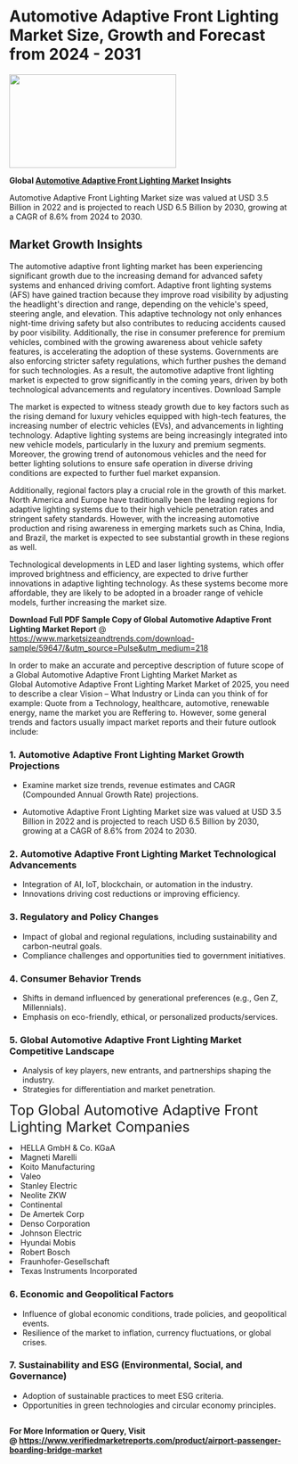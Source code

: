 <H1>Automotive Adaptive Front Lighting Market Size, Growth and Forecast from 2024 - 2031</H1><img class="aligncenter size-medium wp-image-584254" src="https://thirdeyenews.in/wp-content/uploads/2024/09/Global-Market-Research-300x168.jpeg" alt="" width="300" height="168" /><p><strong>Global&nbsp;<a href="https://www.marketsizeandtrends.com/download-sample/59647/&amp;utm_source=Pulse&amp;utm_medium=218">Automotive Adaptive Front Lighting Market</a> Insights</strong></p><p>Automotive Adaptive Front Lighting Market size was valued at USD 3.5 Billion in 2022 and is projected to reach USD 6.5 Billion by 2030, growing at a CAGR of 8.6% from 2024 to 2030.</p><p><h2>Market Growth Insights</h2> The automotive adaptive front lighting market has been experiencing significant growth due to the increasing demand for advanced safety systems and enhanced driving comfort. Adaptive front lighting systems (AFS) have gained traction because they improve road visibility by adjusting the headlight's direction and range, depending on the vehicle's speed, steering angle, and elevation. This adaptive technology not only enhances night-time driving safety but also contributes to reducing accidents caused by poor visibility. Additionally, the rise in consumer preference for premium vehicles, combined with the growing awareness about vehicle safety features, is accelerating the adoption of these systems. Governments are also enforcing stricter safety regulations, which further pushes the demand for such technologies. As a result, the automotive adaptive front lighting market is expected to grow significantly in the coming years, driven by both technological advancements and regulatory incentives. Download Sample <p>The market is expected to witness steady growth due to key factors such as the rising demand for luxury vehicles equipped with high-tech features, the increasing number of electric vehicles (EVs), and advancements in lighting technology. Adaptive lighting systems are being increasingly integrated into new vehicle models, particularly in the luxury and premium segments. Moreover, the growing trend of autonomous vehicles and the need for better lighting solutions to ensure safe operation in diverse driving conditions are expected to further fuel market expansion.</p> <p>Additionally, regional factors play a crucial role in the growth of this market. North America and Europe have traditionally been the leading regions for adaptive lighting systems due to their high vehicle penetration rates and stringent safety standards. However, with the increasing automotive production and rising awareness in emerging markets such as China, India, and Brazil, the market is expected to see substantial growth in these regions as well.</p> <p>Technological developments in LED and laser lighting systems, which offer improved brightness and efficiency, are expected to drive further innovations in adaptive lighting technology. As these systems become more affordable, they are likely to be adopted in a broader range of vehicle models, further increasing the market size.</p> </p><p><span class=""><strong>Download Full PDF Sample Copy of Global Automotive Adaptive Front Lighting Market Report</strong> @ <a href="https://www.marketsizeandtrends.com/download-sample/59647/&amp;utm_source=Pulse&amp;utm_medium=218" target="_blank">https://www.marketsizeandtrends.com/download-sample/59647/&amp;utm_source=Pulse&amp;utm_medium=218</a></span></p><p>In order to make an accurate and perceptive description of future scope of a Global&nbsp;Automotive Adaptive Front Lighting Market Market as Global&nbsp;Automotive Adaptive Front Lighting Market Market of 2025, you need to describe a clear Vision &ndash; What Industry or Linda can you think of for example: Quote from a Technology, healthcare, automotive, renewable energy, name the market you are Reffering to. However, some general trends and factors usually impact market reports and their future outlook include:</p><h3>1.&nbsp;<strong>Automotive Adaptive Front Lighting Market Growth Projections</strong></h3><ul><li>Examine market size trends, revenue estimates and CAGR (Compounded Annual Growth Rate) projections.</li><li><p>Automotive Adaptive Front Lighting Market size was valued at USD 3.5 Billion in 2022 and is projected to reach USD 6.5 Billion by 2030, growing at a CAGR of 8.6% from 2024 to 2030.</p></li></ul><h3>2.&nbsp;<strong>Automotive Adaptive Front Lighting Market Technological Advancements</strong></h3><ul><li>Integration of AI, IoT, blockchain, or automation in the industry.</li><li>Innovations driving cost reductions or improving efficiency.</li></ul><h3>3.&nbsp;<strong>Regulatory and Policy Changes</strong></h3><ul><li>Impact of global and regional regulations, including sustainability and carbon-neutral goals.</li><li>Compliance challenges and opportunities tied to government initiatives.</li></ul><h3>4.&nbsp;<strong>Consumer Behavior Trends</strong></h3><ul><li>Shifts in demand influenced by generational preferences (e.g., Gen Z, Millennials).</li><li>Emphasis on eco-friendly, ethical, or personalized products/services.</li></ul><h3>5.&nbsp;<strong>Global Automotive Adaptive Front Lighting Market Competitive Landscape</strong></h3><ul><li>Analysis of key players, new entrants, and partnerships shaping the industry.</li><li>Strategies for differentiation and market penetration.</li></ul><p data-pm-slice="1 1 []"><span style="color: inherit; font-family: inherit; font-size: 25px;">Top Global Automotive Adaptive Front Lighting Market Companies</span></p><div class="" data-test-id=""><p><li>HELLA GmbH & Co. KGaA</li><li> Magneti Marelli</li><li> Koito Manufacturing</li><li> Valeo</li><li> Stanley Electric</li><li> Neolite ZKW</li><li> Continental</li><li> De Amertek Corp</li><li> Denso Corporation</li><li> Johnson Electric</li><li> Hyundai Mobis</li><li> Robert Bosch</li><li> Fraunhofer-Gesellschaft</li><li> Texas Instruments Incorporated</li></p></div><h3>6.&nbsp;<strong>Economic and Geopolitical Factors</strong></h3><ul><li>Influence of global economic conditions, trade policies, and geopolitical events.</li><li>Resilience of the market to inflation, currency fluctuations, or global crises.</li></ul><h3>7.&nbsp;<strong>Sustainability and ESG (Environmental, Social, and Governance)</strong></h3><ul><li>Adoption of sustainable practices to meet ESG criteria.</li><li>Opportunities in green technologies and circular economy principles.</li></ul><h2><strong style="font-size: 14px;">For More Information or Query, Visit @&nbsp;</strong><a style="background-color: #ffffff; font-size: 14px;" href="https://www.marketsizeandtrends.com/report/automotive-adaptive-front-lighting-market/" target="_blank">https://www.verifiedmarketreports.com/product/airport-passenger-boarding-bridge-market</a></h2>
